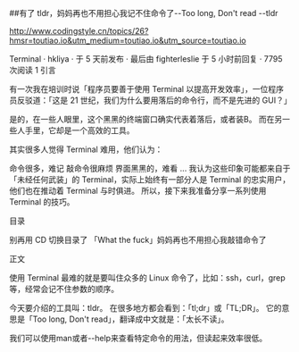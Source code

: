 ##有了 tldr，妈妈再也不用担心我记不住命令了--Too long, Don't read --tldr

http://www.codingstyle.cn/topics/26?hmsr=toutiao.io&utm_medium=toutiao.io&utm_source=toutiao.io

Terminal · hkliya · 于 5 天前发布 · 最后由 fighterleslie 于 5 小时前回复 · 7795 次阅读
1
引言

有一次我在培训时说「程序员要善于使用 Terminal 以提高开发效率」，一位程序员反驳道：「这是 21 世纪，我们为什么要用落后的命令行，而不是先进的 GUI？」



是的，在一些人眼里，这个黑黑的终端窗口确实代表着落后，或者装B。
而在另一些人手里，它却是一个高效的工具。

其实很多人觉得 Terminal 难用，他们认为：

命令很多，难记
敲命令很麻烦
界面黑黑的，难看
...
我认为这些印象可能都来自于「未经任何武装」的 Terminal，实际上始终有一部分人是 Terminal 的忠实用户，他们也在推动着 Terminal 与时俱进。
所以，接下来我准备分享一系列使用 Terminal 的技巧。

目录

别再用 CD 切换目录了
「What the fuck」妈妈再也不用担心我敲错命令了

正文

使用 Terminal 最难的就是要叫住众多的 Linux 命令了，比如：ssh，curl，grep等，经常会记不住参数的顺序。

今天要介绍的工具叫：tldr。
在很多地方都会看到：「tl;dr」或「TL;DR」。
它的意思是「Too long, Don't read」，翻译成中文就是：「太长不读」。

我们可以使用man或者--help来查看特定命令的用法，但读起来效率很低。

 